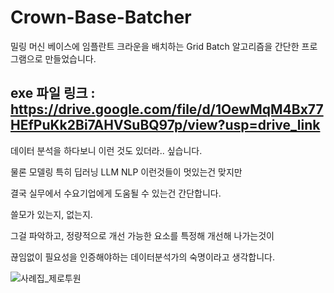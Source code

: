 # Crown-Base-Batcher
밀링 머신 베이스에 임플란트 크라운을 배치하는 Grid Batch 알고리즘을 간단한 프로그램으로 만들었습니다.


exe 파일 링크 : https://drive.google.com/file/d/1OewMqM4Bx77HEfPuKk2Bi7AHVSuBQ97p/view?usp=drive_link
---
데이터 분석을 하다보니 이런 것도 있더라.. 싶습니다.

물론 모델링 특히 딥러닝 LLM NLP 이런것들이 멋있는건 맞지만

결국 실무에서 수요기업에게 도움될 수 있는건 간단합니다.

쓸모가 있는지, 없는지.

그걸 파악하고, 정량적으로 개선 가능한 요소를 특정해 개선해 나가는것이

끊임없이 필요성을 인증해야하는 데이터분석가의 숙명이라고 생각합니다.

![사례집_제로투원](https://github.com/teon-u/Crown-Base-Batcher/assets/89633138/1131b7fd-7f50-467c-97f5-14430fdc0e64)

